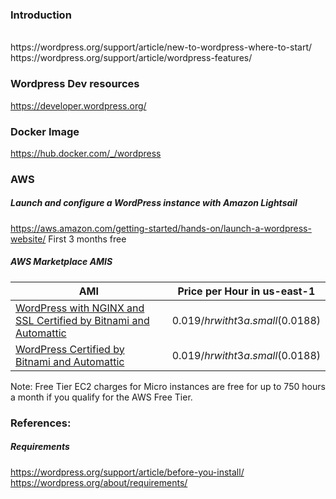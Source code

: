 ### Introduction
<br>
https://wordpress.org/support/article/new-to-wordpress-where-to-start/
https://wordpress.org/support/article/wordpress-features/


### Wordpress Dev resources
https://developer.wordpress.org/


### Docker Image
https://hub.docker.com/_/wordpress

### AWS

##### Launch and configure a WordPress instance with Amazon Lightsail
https://aws.amazon.com/getting-started/hands-on/launch-a-wordpress-website/
First 3 months free

##### AWS Marketplace AMIS
| AMI | Price per Hour in us-east-1 |
| ----| -------------- | 
|[WordPress with NGINX and SSL Certified by Bitnami and Automattic](https://aws.amazon.com/marketplace/pp/prodview-s6cuqgfczpuwm) | $0.019/hr with t3a.small($0.0188) |
|[WordPress Certified by Bitnami and Automattic](https://aws.amazon.com/marketplace/pp/prodview-bzstv3wbn5wkq) | $0.019/hr with t3a.small($0.0188) |

Note: Free Tier
EC2 charges for Micro instances are free for up to 750 hours a month if you qualify for the AWS Free Tier.

### References:

##### Requirements
https://wordpress.org/support/article/before-you-install/
https://wordpress.org/about/requirements/


